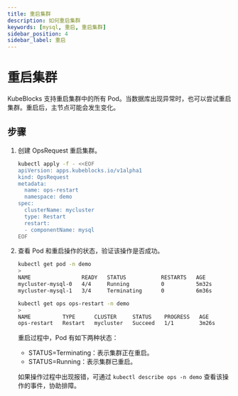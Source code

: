 ```yaml
---
title: 重启集群
description: 如何重启集群
keywords: [mysql, 重启, 重启集群]
sidebar_position: 4
sidebar_label: 重启
---
```


# 重启集群

KubeBlocks 支持重启集群中的所有 Pod。当数据库出现异常时，也可以尝试重启集群。重启后，主节点可能会发生变化。

## 步骤

1. 创建 OpsRequest 重启集群。

   ```bash
   kubectl apply -f - <<EOF
   apiVersion: apps.kubeblocks.io/v1alpha1
   kind: OpsRequest
   metadata:
     name: ops-restart
     namespace: demo
   spec:
     clusterName: mycluster
     type: Restart 
     restart:
     - componentName: mysql
   EOF
   ```

2. 查看 Pod 和重启操作的状态，验证该操作是否成功。

   ```bash
   kubectl get pod -n demo
   >
   NAME                READY   STATUS           RESTARTS   AGE
   mycluster-mysql-0   4/4     Running          0          5m32s
   mycluster-mysql-1   3/4     Terminating      0          6m36s

   kubectl get ops ops-restart -n demo
   >
   NAME          TYPE      CLUSTER     STATUS    PROGRESS   AGE
   ops-restart   Restart   mycluster   Succeed   1/1        3m26s
   ```

   重启过程中，Pod 有如下两种状态：

   - STATUS=Terminating：表示集群正在重启。
   - STATUS=Running：表示集群已重启。

   如果操作过程中出现报错，可通过 `kubectl describe ops -n demo` 查看该操作的事件，协助排障。
